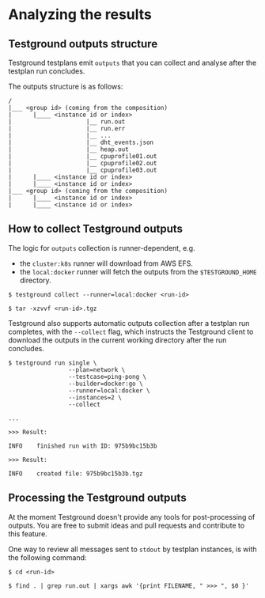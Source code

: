 # Analyzing the results

## **Testground outputs structure**

Testground testplans emit `outputs` that you can collect and analyse after the testplan run concludes.

The outputs structure is as follows:

```text
/
|___ <group id> (coming from the composition)
|      |____ <instance id or index>
|                     |__ run.out
|                     |__ run.err
|                     |__ ...
|                     |__ dht_events.json
|                     |__ heap.out
|                     |__ cpuprofile01.out
|                     |__ cpuprofile02.out
|                     |__ cpuprofile03.out
|      |____ <instance id or index>
|      |____ <instance id or index>
|___ <group id> (coming from the composition)
|      |____ <instance id or index>
|      |____ <instance id or index>
```

## How to collect Testground outputs

The logic for `outputs` collection is runner-dependent, e.g.

* the `cluster:k8s` runner will download from AWS EFS.
* the `local:docker` runner will fetch the outputs from the `$TESTGROUND_HOME` directory.

```text
$ testground collect --runner=local:docker <run-id>

$ tar -xzvvf <run-id>.tgz
```

Testground also supports automatic outputs collection after a testplan run completes, with the `--collect` flag, which instructs the Testground client to download the outputs in the current working directory after the run concludes.

```text
$ testground run single \
                 --plan=network \
                 --testcase=ping-pong \
                 --builder=docker:go \
                 --runner=local:docker \
                 --instances=2 \
                 --collect

...

>>> Result:

INFO    finished run with ID: 975b9bc15b3b

>>> Result:

INFO    created file: 975b9bc15b3b.tgz
```

## Processing the Testground outputs

At the moment Testground doesn't provide any tools for post-processing of outputs. You are free to submit ideas and pull requests and contribute to this feature.

One way to review all messages sent to `stdout` by testplan instances, is with the following command:

```text
$ cd <run-id>

$ find . | grep run.out | xargs awk '{print FILENAME, " >>> ", $0 }'
```

